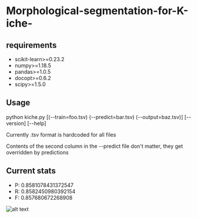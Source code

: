 # Morphological-segmentation-for-K-iche-

## requirements
* scikit-learn>=0.23.2
* numpy>=1.18.5
* pandas>=1.0.5
* docopt>=0.6.2
* scipy>=1.5.0

## Usage
python kiche.py [(--train=foo.tsv) (--predict=bar.tsv) (--output=baz.tsv)] [--version] [--help]

Currently .tsv format is hardcoded for all files

Contents of the second column in the --predict file don't matter, they get overridden by predictions

## Current stats
* P: 0.8581078431372547
* R: 0.8582450980392154
* F: 0.857680672268908

![alt text](https://raw.githubusercontent.com/ruthenian8/Morphological-segmentation-for-K-iche-/main/sticker.png?raw=true)
